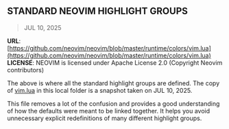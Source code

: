 ## STANDARD NEOVIM HIGHLIGHT GROUPS
> JUL 10, 2025

**URL**: [https://github.com/neovim/neovim/blob/master/runtime/colors/vim.lua](https://github.com/neovim/neovim/blob/master/runtime/colors/vim.lua)  
**LICENSE**: NEOVIM is licensed under Apache License 2.0 (Copyright Neovim contributors)

The above is where all the standard highlight groups are defined.
The copy of [vim.lua](vim.lua) in this local folder is a snapshot taken on JUL 10, 2025.

This file removes a lot of the confusion and provides a good understanding of how the defaults
were meant to be linked together.  It helps you avoid unnecessary explicit redefinitions
of many different highlight groups.
